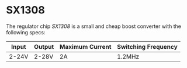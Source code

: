 # SX1308

The regulator chip *SX1308* is a small and cheap boost converter with the following specs:

| Input | Output | Maximum Current | Switching Frequency |
| --- | --- | --- | --- |
| 2-24V | 2-28V | 2A | 1.2MHz |

